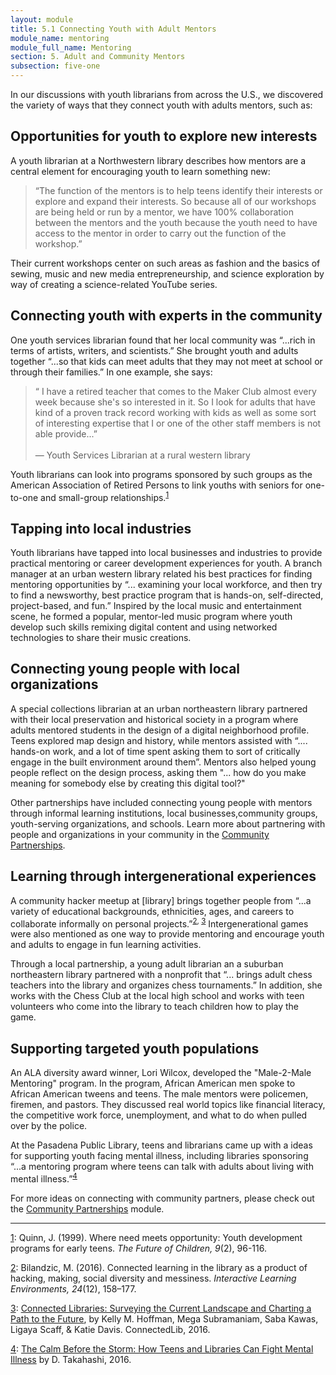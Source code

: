 ```yaml
---
layout: module
title: 5.1 Connecting Youth with Adult Mentors
module_name: mentoring
module_full_name: Mentoring
section: 5. Adult and Community Mentors
subsection: five-one
---
```


In our discussions with youth librarians from across the U.S., we discovered the variety of ways that they connect youth with adults mentors, such as: 

## Opportunities for youth to explore new interests 

A youth librarian at a Northwestern library describes how mentors are a central element for encouraging youth to learn something new: 

>“The function of the mentors is to help teens identify their interests or explore and expand their interests. So because all of our workshops are being held or run by a mentor, we have 100% collaboration between the mentors and the youth because the youth need to have access to the mentor in order to carry out the function of the workshop.” 

Their current workshops center on such areas as fashion and the basics of sewing, music and new media entrepreneurship, and science exploration by way of creating a science-related YouTube series. 

## Connecting youth with experts in the community 

One youth services librarian found that her local community was “...rich in terms of artists, writers, and scientists.” She brought youth and adults together “...so that kids can meet adults that they may not meet at school or through their families.” In one example, she says: 

>“ I have a retired teacher that comes to the Maker Club almost every week because she's so interested in it. So I look for adults that have kind of a proven track record working with kids as well as some sort of interesting expertise that I or one of the other staff members is not able provide...”<br/><br/>— Youth Services Librarian at a rural western library

Youth librarians can look into programs sponsored by such groups as the American Association of Retired Persons to link youths with seniors for one-to-one and small-group relationships.<sup><a name="1" href="#fn1">1</a></sup>

## Tapping into local industries 

<!-- INTS_065 -->

Youth librarians have tapped into local businesses and industries to provide practical mentoring or career development experiences for youth. A branch manager at an urban western library related his best practices for finding mentoring opportunities by “... examining your local workforce, and then try to find a newsworthy, best practice program that is hands-on, self-directed, project-based, and fun.” Inspired by the local music and entertainment scene, he formed a popular, mentor-led music program where youth develop such skills remixing digital content and using networked technologies to share their music creations. 

## Connecting young people with local organizations 

<!-- INTM_051-->
A special collections librarian at an urban northeastern library partnered with their local preservation and historical society in a program where adults mentored students in the design of a digital neighborhood profile. Teens explored map design and history, while mentors assisted with  “.... hands-on work, and a lot of time spent asking them to sort of critically engage in the built environment around them”. Mentors also helped young people reflect on the design process, asking them "... how do you make meaning for somebody else by creating this digital tool?" 

Other partnerships have included connecting young people with mentors through informal learning institutions, local businesses,community groups, youth-serving organizations, and schools. Learn more about partnering with people and organizations in your community in the [Community Partnerships](../partnerships/).

## Learning through intergenerational experiences 

A community hacker meetup at [library] brings together people from “...a variety of educational backgrounds, ethnicities, ages, and careers to collaborate informally on personal projects.”<sup><a name="2" href="#fn2">2</a>, <a name="3" href="#fn3">3</a></sup> Intergenerational games were also mentioned as one way to provide mentoring and encourage youth and adults to engage in fun learning activities. 

<!-- INTS-013 -->
Through a local partnership, a young adult librarian an a suburban northeastern library  partnered with a nonprofit that “... brings adult chess teachers into the library and organizes chess tournaments.”  In addition, she works with the Chess Club at the local high school and works with teen volunteers who come into the library to teach children how to play the game. 

## Supporting targeted youth populations 

An ALA diversity award winner, Lori Wilcox, developed the "Male-2-Male Mentoring" program. In the program, African American men spoke to African American tweens and teens. The male mentors were policemen, firemen, and pastors. They discussed real world topics like financial literacy, the competitive work force, unemployment, and what to do when pulled over by the police. 

At the Pasadena Public Library, teens and librarians came up with a ideas for supporting youth facing mental illness, including libraries sponsoring “...a mentoring program where teens can talk with adults about living with mental illness.”<sup><a name="4" href="#fn4">4</a></sup>

For more ideas on connecting with community partners, please check out the [Community Partnerships](../partnerships/) module.   

<hr/>

<a name="fn1" href="#1">1</a>:  Quinn, J. (1999). Where need meets opportunity: Youth development programs for early teens. _The Future of Children, 9_(2), 96-116. 

<a name="fn2" href="#2">2</a>: Bilandzic, M. (2016). Connected learning in the library as a product of hacking, making, social diversity and messiness. _Interactive Learning Environments, 24_(12), 158–177. 

<a name="fn3" href="#3">3</a>: [Connected Libraries: Surveying the Current Landscape and Charting a Path to the Future](https://connectedlib.ischool.uw.edu/connected-learning-in-libraries), by Kelly M. Hoffman, Mega Subramaniam, Saba Kawas, Ligaya Scaff, & Katie Davis. ConnectedLib, 2016.

<a name="fn4" href="#4">4</a>: [The Calm Before the Storm: How Teens and Libraries Can Fight Mental Illness](http://yalsa.ala.org/blog/2016/05/29/the-calm-before-the-storm-how-teens-and-libraries-can-fight-mental-illness/) by D. Takahashi, 2016. 